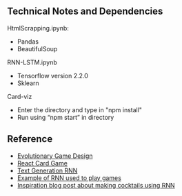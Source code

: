 
## Technical Notes and Dependencies

HtmlScrapping.ipynb:
- Pandas
- BeautifulSoup

RNN-LSTM.ipynb
- Tensorflow version 2.2.0
- Sklearn

Card-viz
- Enter the directory and type in "npm install"
- Run using “npm start” in directory


## Reference

- [Evolutionary Game Design](http://cambolbro.com/cv/publications/ciaig-browne-maire-19.pdf)
- [React Card Game](https://html5hive.org/create-a-card-game-in-canvas-with-react-components/) 
- [Text Generation RNN](https://github.com/jeffheaton/t81_558_deep_learning/blob/master/t81_558_class_10_3_text_generation.ipynb)
- [Example of RNN used to play games](https://towardsdatascience.com/building-a-deep-neural-network-to-play-fifa-18-dce54d45e675)
- [Inspiration blog post about making cocktails using RNN](https://towardsdatascience.com/generating-novel-cocktail-recipes-with-a-specific-style-through-recurrent-neural-networks-4339e9168404)

